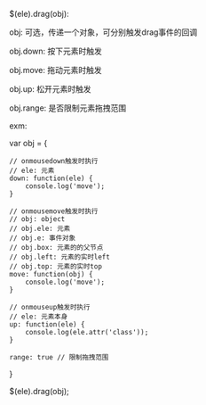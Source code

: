 
$(ele).drag(obj):

obj: 可选，传递一个对象，可分别触发drag事件的回调

obj.down: 按下元素时触发

obj.move: 拖动元素时触发

obj.up: 松开元素时触发

obj.range: 是否限制元素拖拽范围

exm:

var obj = {

    // onmousedown触发时执行
    // ele: 元素
    down: function(ele) {
        console.log('move');
    }

    // onmousemove触发时执行
    // obj: object
    // obj.ele: 元素
    // obj.e: 事件对象
    // obj.box: 元素的的父节点
    // obj.left: 元素的实时left
    // obj.top: 元素的实时top
    move: function(obj) {   
        console.log('move');
    }

    // onmouseup触发时执行
    // ele: 元素本身
    up: function(ele) {
        console.log(ele.attr('class'));
    }

    range: true // 限制拖拽范围
}

$(ele).drag(obj);
